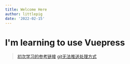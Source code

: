 ```yaml
---
title: Welcome Here
author: littlepig
date: '2022-02-15'
---
```

# I'm learning to use Vuepress

> [初次学习的参考链接](https://zhuanlan.zhihu.com/p/444863193) 
> [git无法推送处理方式](https://blog.csdn.net/ywl470812087/article/details/104459288)
